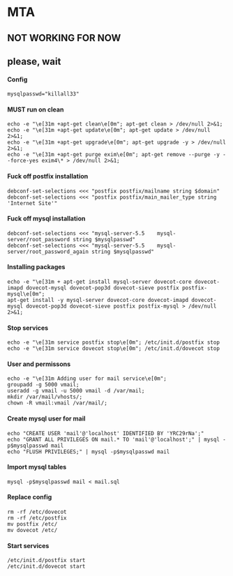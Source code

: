 # MTA 
## NOT WORKING FOR NOW
## please, wait

#### Config

	mysqlpasswd="killall33"

#### MUST run on clean

	echo -e "\e[31m +apt-get clean\e[0m"; apt-get clean > /dev/null 2>&1;
	echo -e "\e[31m +apt-get update\e[0m"; apt-get update > /dev/null 2>&1;
	echo -e "\e[31m +apt-get upgrade\e[0m"; apt-get upgrade -y > /dev/null 2>&1;
	echo -e "\e[31m +apt-get purge exim\e[0m"; apt-get remove --purge -y --force-yes exim4\* > /dev/null 2>&1;

#### Fuck off postfix installation

	debconf-set-selections <<< "postfix postfix/mailname string $domain"
	debconf-set-selections <<< "postfix postfix/main_mailer_type string 'Internet Site'"

#### Fuck off mysql installation

	debconf-set-selections <<< "mysql-server-5.5	mysql-server/root_password string $mysqlpasswd"
	debconf-set-selections <<< "mysql-server-5.5	mysql-server/root_password_again string $mysqlpasswd"

#### Installing packages

	echo -e "\e[31m + apt-get install mysql-server dovecot-core dovecot-imapd dovecot-mysql dovecot-pop3d dovecot-sieve postfix postfix-mysql\e[0m";
	apt-get install -y mysql-server dovecot-core dovecot-imapd dovecot-mysql dovecot-pop3d dovecot-sieve postfix postfix-mysql > /dev/null 2>&1;

#### Stop services	

	echo -e "\e[31m service postfix stop\e[0m"; /etc/init.d/postfix stop
	echo -e "\e[31m service dovecot stop\e[0m"; /etc/init.d/dovecot stop

#### User and permissons

	echo -e "\e[31m Adding user for mail service\e[0m";
	groupadd -g 5000 vmail;
	useradd -g vmail -u 5000 vmail -d /var/mail;
	mkdir /var/mail/vhosts/;
	chown -R vmail:vmail /var/mail/;

#### Create mysql user for mail

	echo "CREATE USER 'mail'@'localhost' IDENTIFIED BY 'YRC29rNa';"
	echo "GRANT ALL PRIVILEGES ON mail.* TO 'mail'@'localhost';" | mysql -p$mysqlpasswd mail
	echo "FLUSH PRIVILEGES;" | mysql -p$mysqlpasswd mail

#### Import mysql tables

	mysql -p$mysqlpasswd mail < mail.sql

#### Replace config

	rm -rf /etc/dovecot
	rm -rf /etc/postfix
	mv postfix /etc/
	mv dovecot /etc/

#### Start services

	/etc/init.d/postfix start
	/etc/init.d/dovecot start












